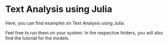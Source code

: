 # Text Analysis using Julia
Here, you can find examples on Text Analysis using Julia.

Feel free to run them on your system. In the respective folders, you will also find the tutorial for the models. 
